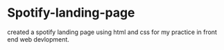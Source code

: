 # Spotify-landing-page
created a spotify landing page using html and css for my practice in front end web devlopment.
